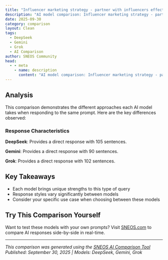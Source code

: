 ```yaml
---
title: "Influencer marketing strategy - partner with influencers effectively"
description: "AI model comparison: Influencer marketing strategy - partner with influencers effectively..."
date: 2025-09-30
category: comparison
layout: Clean
tags:
  - DeepSeek
  - Gemini
  - Grok
  - AI Comparison
author: SNEOS Community
head:
  - - meta
    - name: description
      content: "AI model comparison: Influencer marketing strategy - partner with influencers effectively..."
---
```


<ChatComparison
  title="Influencer marketing strategy - partner with influencers effectively"
  prompt="Influencer marketing strategy - partner with influencers effectively"
  :responses='{
    "DeepSeek": "Of course. Here is a comprehensive guide to building an effective influencer marketing strategy, moving from foundational principles to advanced execution.\n\n### The Core Philosophy: Partnership, Not Transaction\nThe most effective influencer campaigns treat creators as **creative partners**, not just as billboards. Your goal is to tap into their authenticity and trust with their audience.\n\n---\n\n### Phase 1: Foundation \u0026 Goal Setting\n\nBefore you even look at an influencer, you must be crystal clear on your **why**.\n\n**1. Define Your Objectives (SMART Goals):**\nWhat do you want to achieve?\n*   **Brand Awareness:** Get your brand in front of a new, relevant audience.\n    *   *Metric:* Reach, Impressions, Video Views.\n*   **Engagement:** Spark conversation and interaction.\n    *   *Metric:* Likes, Comments, Shares, Saves.\n*   **Traffic \u0026 Lead Generation:** Drive users to your website or landing page.\n    *   *Metric:* Clicks, Website Traffic, Sign-ups.\n*   **Sales \u0026 Conversions:** Directly drive revenue.\n    *   *Metric:* Use Trackable Links, Discount Codes, Affiliate Links, Sales Revenue.\n*   **Content Creation \u0026 User-Generated Content (UGC):** Source high-quality, authentic content for your own channels.\n    *   *Metric:* Amount and quality of content received.\n\n**2. Identify Your Target Audience:**\nWho are you trying to reach? Go beyond basic demographics. Understand their:\n*   **Psychographics:** Interests, values, challenges, aspirations.\n*   **Online Behavior:** Which platforms do they use? What content do they consume?\n\n**3. Set Your Budget:**\nYour budget should account for more than just influencer fees:\n*   **Influencer Compensation** (Fees/Product/Gifts)\n*   **Product Seeding Costs**\n*   **Campaign Software/Tools**\n*   **Paid Boosting/Ad Spend** (to amplify the best-performing posts)\n*   **Internal Labor \u0026 Agency Fees**\n\n---\n\n### Phase 2: Finding \u0026 Vetting the Right Partners\n\nThis is the most critical step. The right influencer is more valuable than a famous one.\n\n**1. Look Beyond Follower Count:**\n*   **Nano-Influencers (1K-10K):** High engagement, hyper-niche audiences, very authentic. Best for trust-building and specific communities.\n*   **Micro-Influencers (10K-100K):** Strong engagement, trusted voice, often cost-effective. The \u0022sweet spot\u0022 for many brands.\n*   **Macro-Influencers (100K-1M):** Broad reach, good for mass awareness. Engagement rates can be lower.\n*   **Mega-Influencers/Celebrities (1M\u002B):** Massive reach, high cost. Best for major brand launches and top-of-funnel awareness.\n\n**2. The 4 R\u0027s of Vetting:**\n*   **Relevance:** Does their content niche align with your brand? Does their audience match your target customer? A fitness brand should partner with a fitness influencer, not a food critic.\n*   **Reach:** Is their follower count in the range that makes sense for your goals and budget?\n*   **Resonance (Engagement):** Are their followers actively interacting with their content?\n    *   Calculate Engagement Rate: (Likes \u002B Comments) / Followers * 100. Look for consistent, genuine comments, not just emojis or generic praise.\n*   **Authenticity:** Does their voice feel real? Do they have a history of trustworthy recommendations? Avoid influencers who partner with anyone and everyone.\n\n**3. Where to Find Influencers:**\n*   **Manual Search:** Hashtags, geotags, and exploring within your platform.\n*   **Social Listening:** Tools like Brandwatch or Mention to see who is already talking about your brand or industry.\n*   **Influencer Marketing Platforms:** AspireIQ, Traackr, Upfluence (scale for larger campaigns).\n*   **Check Your Followers \u0026 Tagged Photos:** Your biggest fans might already be influencers!\n\n---\n\n### Phase 3: Outreach \u0026 Relationship Building\n\nHow you approach an influencer sets the tone for the entire partnership.\n\n**1. Personalize Your Outreach:**\n*   **No mass DMs!** Mention a specific post you liked and why.\n*   **Introduce your brand briefly** and explain why you think *they, specifically,* are a great fit.\n*   **Be clear about what you\u0027re offering** (fee, product, experience).\n\n**2. Provide a Clear Creative Brief (But Not a Script):**\nGive them the \u0022what\u0022 and \u0022why,\u0022 not the \u0022how.\u0022 They are the experts in creating content for their audience.\n*   **Campaign Goals:** What you hope to achieve.\n*   **Key Messaging:** 2-3 key points you want communicated.\n*   **Mandatory Elements:** Hashtags, @mentions, specific product features, FTC disclosure requirements (#ad, #partner).\n*   **Content Examples (Mood Board):** Visual inspiration, not a copy-paste template.\n*   **Timeline \u0026 Deliverables:** Clear deadlines for drafts and posting.\n\n**3. Negotiate \u0026 Contract Fairly:**\n*   **Compensation:** Can be monetary, free products, exclusive experiences, or a combination.\n*   **Usage Rights:** Specify how long and where you can re-use the content they create (on your website, social ads, etc.). This often costs extra.\n*   **Exclusivity Clause:** Prevent them from working with direct competitors for a period.\n*   **Payment Terms:** When will they be paid (e.g., 50% upfront, 50% on completion)?\n\n---\n\n### Phase 4: Execution \u0026 Amplification\n\n**1. Get Out of the Way:**\nTrust the influencer\u0027s creative process. Micromanaging kills authenticity.\n\n**2. Amplify the Content:**\nDon\u0027t just let the post live and die on the influencer\u0027s feed.\n*   **Reshare it** on your own brand\u0027s Stories and feed (and always tag the creator!).\n*   **Run paid ads** behind the top-performing influencer content. Authentic content often has a higher engagement rate than polished brand creative.\n*   **Feature it** on your website or in email marketing.\n\n**3. Maintain the Relationship:**\n*   **Engage with their post** when it goes live (like, comment meaningfully).\n*   **Say thank you.**\n*   **Share the results** with them (if appropriate). This builds a relationship for potential future partnerships.\n\n---\n\n### Phase 5: Measurement \u0026 Analysis\n\n**1. Track Against Your Initial Goals:**\n*   **Awareness:** Check the analytics for Reach and Impressions.\n*   **Engagement:** Monitor Likes, Comments, Shares, and Engagement Rate.\n*   **Conversions:** Use unique discount codes and trackable UTM links to measure website traffic and sales directly attributed to the campaign.\n*   **ROI:** (Total Sales from Campaign - Campaign Cost) / Campaign Cost * 100.\n\n**2. Learn and Iterate:**\n*   What type of content performed best?\n*   Which influencers drove the most valuable results (not just the most likes)?\n*   What was the audience sentiment in the comments?\n*   Use these insights to refine your strategy for the next campaign.\n\n---\n\n### Common Pitfalls to Avoid\n\n*   **Choosing Influencers by Follower Count Alone:** A large, disengaged audience is worthless.\n*   **Over-Scripting the Content:** This leads to ads, not authentic recommendations.\n*   **Ignoring Micro \u0026 Nano-Influencers:** They often provide the best ROI and most genuine advocacy.\n*   **One-Off Campaigns:** Building long-term relationships with influencers turns them into true brand ambassadors.\n*   **Forgetting FTC Guidelines:** Always ensure influencers disclose the partnership with #ad, #sponsored, or paid partnership tags.\n\nBy following this strategic framework, you can move beyond random acts of influencer marketing and build a scalable, measurable, and highly effective program that drives real business results.",
    "Gemini": "## Effective Influencer Marketing Strategy: A Comprehensive Guide\n\nInfluencer marketing is a powerful way to reach new audiences and build trust in your brand. However, it requires a strategic approach to be truly effective. Here\u0027s a comprehensive guide to help you partner with influencers successfully:\n\n**I. Define Your Goals and Objectives:**\n\n*   **What do you want to achieve with your influencer marketing campaign?**\n    *   **Brand Awareness:** Reach a wider audience and introduce your brand to potential customers.\n    *   **Lead Generation:** Drive traffic to your website, collect email addresses, or generate leads.\n    *   **Sales:** Increase product sales or conversions.\n    *   **Engagement:** Boost social media engagement (likes, comments, shares).\n    *   **Build Trust \u0026 Credibility:** Leverage the influencer\u0027s authority to enhance your brand\u0027s image.\n    *   **Content Creation:** Generate authentic user-generated content (UGC) for your channels.\n*   **Set SMART goals:** Specific, Measurable, Achievable, Relevant, and Time-bound.\n    *   *Example:* \u0022Increase website traffic by 15% in Q3 through influencer collaborations.\u0022\n\n**II. Identify Your Target Audience:**\n\n*   **Who are you trying to reach?**\n    *   Define your ideal customer profile: demographics, interests, online behavior, etc.\n*   **Where does your target audience spend their time online?**\n    *   Which social media platforms do they use?\n    *   Which types of content do they consume?\n\n**III. Research and Identify Relevant Influencers:**\n\n*   **Match the Influencer\u0027s Audience to Your Target Audience:**\n    *   Use influencer marketing platforms, social listening tools, and manual searches to find potential partners.\n    *   Analyze their audience demographics, interests, and engagement rates.  Tools like HypeAuditor, Klear, and Grin can help.\n*   **Evaluate Influencer Authenticity and Engagement:**\n    *   Look for genuine engagement (comments, shares) rather than inflated follower counts.\n    *   Assess their past collaborations and brand partnerships. Do they align with your values?\n    *   Check for fake followers and bots.  High follower count doesn\u0027t always equal influence.\n*   **Consider Different Types of Influencers:**\n    *   **Mega-Influencers:** (1M\u002B followers) - Ideal for broad brand awareness. Can be expensive.\n    *   **Macro-Influencers:** (100K - 1M followers) - Good reach with moderate cost.\n    *   **Micro-Influencers:** (10K - 100K followers) - High engagement, niche audiences, more affordable.\n    *   **Nano-Influencers:** (1K - 10K followers) - Extremely high engagement, hyper-local, and very cost-effective.  Often have deep connections with their audience.\n*   **Beyond Followers: Consider Relevance, Resonance, and Reach:**\n    *   **Relevance:** Does the influencer\u0027s content and brand align with your products/services?\n    *   **Resonance:** Does the influencer\u0027s audience actively engage with their content?\n    *   **Reach:** The potential size of the audience the influencer can reach.\n\n**IV.  Outreach and Relationship Building:**\n\n*   **Personalized Outreach:**\n    *   Don\u0027t use generic email templates.\n    *   Research the influencer and reference their content in your outreach.\n    *   Explain why you think they\u0027d be a good fit for your brand.\n*   **Build Genuine Relationships:**\n    *   Engage with their content before reaching out.\n    *   Follow them on social media and participate in their community.\n*   **Clearly Define Your Expectations:**\n    *   Be transparent about your goals, budget, and deliverables.\n    *   Provide a clear brief with brand guidelines and key messages.\n*   **Offer Value:**\n    *   Provide exclusive access to products, services, or events.\n    *   Offer competitive compensation.\n\n**V. Negotiation and Contracts:**\n\n*   **Negotiate Fairly:**\n    *   Consider the influencer\u0027s audience size, engagement rate, and the scope of the campaign.\n    *   Be prepared to negotiate on deliverables, timelines, and compensation.\n*   **Formalize Agreements with Contracts:**\n    *   Clearly outline the deliverables, timelines, payment terms, usage rights, exclusivity clauses, and disclosure requirements.\n    *   Protect your brand and the influencer with a well-defined contract.\n\n**VI.  Campaign Execution and Management:**\n\n*   **Provide Creative Freedom:**\n    *   Trust the influencer\u0027s expertise to create authentic content that resonates with their audience.\n    *   Avoid overly prescriptive guidelines that stifle creativity.\n*   **Maintain Open Communication:**\n    *   Regularly communicate with the influencer throughout the campaign.\n    *   Provide feedback and answer any questions they may have.\n*   **Content Review \u0026 Approval (if needed):**\n    *   Depending on the agreement, you may want to review content before it\u0027s published.\n    *   Provide constructive feedback and ensure it aligns with your brand guidelines.\n*   **Ensure Disclosure Compliance:**\n    *   Adhere to FTC guidelines regarding influencer marketing.\n    *   Make sure influencers clearly disclose sponsored content (e.g., using #ad, #sponsored).\n\n**VII. Tracking and Measurement:**\n\n*   **Track Key Metrics:**\n    *   **Reach \u0026 Impressions:** The number of people who saw the influencer\u0027s content.\n    *   **Engagement:** Likes, comments, shares, saves.\n    *   **Website Traffic:** Track referrals from influencer content.\n    *   **Conversions:** Sales, leads, sign-ups.\n    *   **Brand Mentions:** Monitor mentions of your brand related to the campaign.\n    *   **Sentiment Analysis:** Gauge the overall sentiment towards your brand based on the campaign.\n*   **Use Tracking Links and UTM Parameters:**\n    *   Track the performance of specific influencer content.\n*   **Utilize Influencer Marketing Platforms Analytics:**\n    *   Many platforms offer built-in analytics dashboards.\n*   **Analyze Results and Optimize:**\n    *   Identify what worked well and what didn\u0027t.\n    *   Use the data to optimize future campaigns.\n\n**VIII.  Nurture Long-Term Relationships:**\n\n*   **Maintain Contact:**\n    *   Stay in touch with influencers even after the campaign ends.\n    *   Engage with their content and offer continued support.\n*   **Consider Future Collaborations:**\n    *   Build long-term partnerships with influencers who consistently deliver results.\n*   **Show Appreciation:**\n    *   Thank influencers for their hard work and dedication.\n    *   Offer bonuses or incentives for exceptional performance.\n\n**Key Considerations:**\n\n*   **Budget:** Influencer marketing can range from free (gifting products) to very expensive.  Set a budget upfront and allocate it strategically.\n*   **Legal Compliance:** Stay up-to-date on FTC guidelines and other relevant regulations.\n*   **Authenticity:** Consumers are increasingly discerning. Prioritize authenticity over sheer reach.\n*   **Brand Safety:**  Thoroughly vet influencers to ensure they align with your brand values and don\u0027t have a history of controversial behavior.\n*   **Adaptability:**  The influencer marketing landscape is constantly evolving.  Stay flexible and be willing to adapt your strategy as needed.\n\n**Tools and Platforms:**\n\n*   **Influencer Marketing Platforms:** AspireIQ, Grin, Klear, HypeAuditor, Upfluence, Traackr\n*   **Social Listening Tools:** Mention, Brandwatch, Sprout Social, Hootsuite\n*   **Analytics Tools:** Google Analytics, Social Media Analytics\n\nBy following these steps, you can develop a successful influencer marketing strategy that drives results and helps you achieve your business goals.  Remember to prioritize authenticity, build genuine relationships, and track your progress to optimize your campaigns for maximum impact. Good luck!\n",
    "Grok": "Influencer marketing has become a cornerstone of modern marketing strategies, leveraging the reach and credibility of influencers to promote products, services, or brands to targeted audiences. To partner with influencers effectively, you need a well-thought-out strategy that aligns with your brand goals and resonates with the influencer\u0027s audience. Below is a comprehensive guide to building and executing an effective influencer marketing strategy:\n\n---\n\n### 1. Define Clear Goals and Objectives\nBefore partnering with influencers, establish what you want to achieve. Defining clear goals will help you choose the right influencers and measure success.\n- **Brand Awareness**: Reach new audiences and increase visibility.\n- **Engagement**: Drive likes, comments, shares, or conversations around your brand.\n- **Lead Generation**: Encourage sign-ups, downloads, or inquiries.\n- **Sales/Conversions**: Drive purchases or revenue through affiliate links or promo codes.\n- **Content Creation**: Use influencers to create authentic, user-generated content for your brand.\n\n**Tip**: Use the SMART framework (Specific, Measurable, Achievable, Relevant, Time-bound) to set your goals.\n\n---\n\n### 2. Identify Your Target Audience\nUnderstand who you are trying to reach through influencer marketing. Analyze your ideal customer profile:\n- Demographics (age, gender, location, income level, etc.)\n- Interests, behaviors, and pain points\n- Preferred social media platforms (Instagram, TikTok, YouTube, etc.)\n\nThis will help you align with influencers whose followers match your target audience.\n\n---\n\n### 3. Find the Right Influencers\nNot all influencers are a good fit for every brand. Focus on relevance, reach, and authenticity when selecting partners.\n- **Types of Influencers**:\n  - **Nano-influencers** (1k-10k followers): High engagement, niche audiences, cost-effective.\n  - **Micro-influencers** (10k-100k followers): Strong community trust, often more affordable than larger influencers.\n  - **Macro-influencers** (100k-1M followers): Wider reach, suitable for brand awareness.\n  - **Celebrity influencers** (1M\u002B followers): Massive reach, but often less engagement and higher costs.\n  \n- **Relevance**: Look for influencers whose content, values, and niche align with your brand (e.g., a fitness brand partnering with a health-focused influencer).\n- **Engagement Rate**: Assess likes, comments, and shares to gauge how active and loyal their audience is. Engagement often matters more than follower count.\n- **Authenticity**: Partner with influencers who genuinely connect with their audience and share content that feels natural, not overly promotional.\n- **Platform Fit**: Choose influencers based on where your audience spends their time (e.g., Instagram for visuals, TikTok for short-form videos, YouTube for in-depth content).\n\n**Tools to Find Influencers**:\n- Social media platforms (search hashtags, explore pages)\n- Influencer marketing platforms (e.g., AspireIQ, Upfluence, HypeAuditor)\n- Google searches or industry-specific communities\n\n---\n\n### 4. Build Authentic Relationships\nSuccessful influencer partnerships are built on trust and mutual benefit. Avoid treating influencers as mere advertising tools.\n- **Personalized Outreach**: Craft tailored messages when reaching out. Mention specific content you liked and explain why you think they\u2019re a good fit for your brand.\n- **Offer Value**: Provide fair compensation (monetary, free products, affiliate commissions, exclusive discounts) and creative freedom.\n- **Long-term Partnerships**: Instead of one-off campaigns, consider ongoing collaborations to build consistency and deeper audience trust.\n- **Transparency**: Ensure influencers disclose paid partnerships (e.g., #ad or #sponsored) to comply with FTC guidelines and maintain trust.\n\n**Outreach Template Example**:\n\u003E Hi [Influencer Name], I\u2019ve been following your content on [platform] and love how you [specific compliment]. I\u2019m with [brand name], and we\u2019d love to collaborate with you on [campaign idea]. We\u2019re offering [compensation/details]. Let me know if you\u2019re interested in discussing further!\n\n---\n\n### 5. Co-Create Content with Influencers\nWork collaboratively to create content that resonates with the influencer\u2019s audience while aligning with your brand message.\n- **Provide a Creative Brief**: Share guidelines on key messages, brand tone, hashtags, or calls-to-action (CTAs), but allow flexibility for the influencer\u2019s unique style.\n- **Leverage Their Expertise**: Influencers know their audience best. Let them suggest formats (e.g., tutorials, reviews, unboxings, challenges) that work for their followers.\n- **User-Generated Content (UGC)**: Encourage influencers to create content you can repurpose for your own channels (with permission).\n\n---\n\n### 6. Set a Budget and Compensation Structure\nDetermine how much you\u2019re willing to spend and how you\u2019ll compensate influencers. Budgets can vary based on influencer size, platform, and campaign scope.\n- **Payment Models**:\n  - Flat fee for a post, video, or story\n  - Affiliate commissions (pay per sale/lead)\n  - Free products or services (common for nano/micro-influencers)\n  - Hybrid (combination of payment and products)\n- **Negotiate Fairly**: Research industry rates for influencers in your niche and on specific platforms. Be prepared to negotiate while respecting their worth.\n\n**Tip**: Allocate budget for paid amplification (boosting influencer posts) to increase reach.\n\n---\n\n### 7. Track and Measure Performance\nUse metrics to evaluate the success of your influencer campaigns and refine your strategy.\n- **Key Performance Indicators (KPIs)**:\n  - Reach and Impressions (how many people saw the content)\n  - Engagement Rate (likes, comments, shares)\n  - Click-Through Rate (CTR) on links or swipe-ups\n  - Conversions/Sales (tracked via unique promo codes or affiliate links)\n  - Brand Sentiment (audience feedback in comments)\n- **Tools**: Use platform analytics (Instagram Insights, YouTube Analytics), UTM parameters for tracking links, or influencer marketing software for detailed reports.\n\n**Tip**: Ask influencers for screenshots or reports of their post performance if direct access isn\u2019t available.\n\n---\n\n### 8. Optimize and Scale\nAnalyze what worked and what didn\u2019t to improve future campaigns.\n- **A/B Testing**: Test different content formats, CTAs, or influencer types to see what drives the best results.\n- **Feedback Loop**: Gather input from influencers on audience reactions and campaign execution.\n- **Scale Successful Partnerships**: Invest more in high-performing influencers or expand to similar creators in their network.\n\n---\n\n### 9. Stay Compliant with Regulations\nInfluencer marketing is subject to legal guidelines, such as FTC rules in the U.S. or ASA rules in the UK.\n- Ensure sponsored posts are clearly labeled with hashtags like #ad, #sponsored, or #partner.\n- Provide clear contracts outlining expectations, deliverables, and payment terms to avoid misunderstandings.\n- Verify that influencers are truthful in their promotions (e.g., they\u2019ve actually used the product).\n\n---\n\n### 10. Trends and Best Practices for 2023/2024\nStay updated with evolving trends to keep your influencer marketing strategy relevant:\n- **Authenticity Over Perfection**: Audiences value raw, relatable content over overly polished ads.\n- **Video Content Dominance**: Platforms like TikTok and Instagram Reels prioritize short-form video, so focus on dynamic, engaging formats.\n- **Niche and Micro-Influencers**: Brands are increasingly partnering with smaller influencers for higher engagement and cost efficiency.\n- **Live Streaming**: Use influencer-led live sessions for product launches or Q\u0026As to drive real-time interaction.\n- **Values-Driven Partnerships**: Align with influencers who share your brand\u2019s values, such as sustainability or diversity, to build meaningful connections.\n\n---\n\n### Example Influencer Campaign Workflow\n1. **Goal**: Increase brand awareness for a new skincare line.\n2. **Target Audience**: Women aged 18-30 interested in beauty and self-care.\n3. **Influencer Selection**: Partner with 5 micro-influencers on Instagram with strong engagement in the beauty niche.\n4. **Campaign Idea**: Influencers share a \u201Cday in my skincare routine\u201D Reel featuring your product, using a branded hashtag like #GlowWith[Brand].\n5. **Compensation**: Offer $200 per post \u002B free product samples.\n6. **Tracking**: Measure reach, engagement, and hashtag mentions; provide unique discount codes to track conversions.\n7. **Follow-Up**: Repost top-performing content on your brand\u2019s Instagram with credit to the influencer.\n\n---\n\nBy following these steps, you can build an influencer marketing strategy that fosters authentic connections, drives measurable results, and strengthens your brand\u2019s presence in the digital space. Start small, test different approaches, and scale as you learn what resonates most with your audience."
  }'
  published-date="17:04"
/>

## Analysis

This comparison demonstrates the different approaches each AI model takes when responding to the same prompt. Here are the key differences observed:

### Response Characteristics

**DeepSeek**: Provides a direct response with 105 sentences. 

**Gemini**: Provides a direct response with 90 sentences. 

**Grok**: Provides a direct response with 102 sentences. 

## Key Takeaways

- Each model brings unique strengths to this type of query
- Response styles vary significantly between models
- Consider your specific use case when choosing between these models

## Try This Comparison Yourself

Want to test these models with your own prompts? Visit [SNEOS.com](https://sneos.com) to compare AI responses side-by-side in real-time.

---

*This comparison was generated using the [SNEOS AI Comparison Tool](https://sneos.com)*
*Published: September 30, 2025 | Models: DeepSeek, Gemini, Grok*
